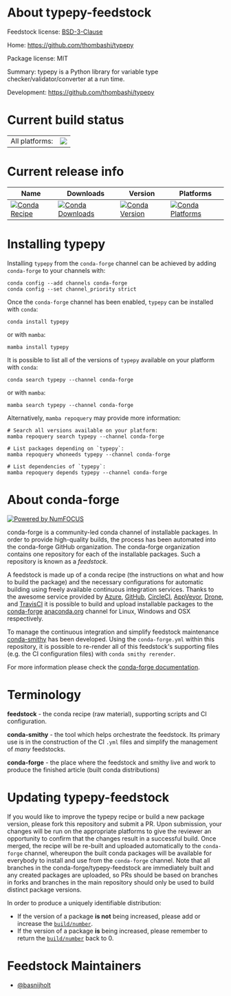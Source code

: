 About typepy-feedstock
======================

Feedstock license: [BSD-3-Clause](https://github.com/conda-forge/typepy-feedstock/blob/main/LICENSE.txt)

Home: https://github.com/thombashi/typepy

Package license: MIT

Summary: typepy is a Python library for variable type checker/validator/converter at a run time.

Development: https://github.com/thombashi/typepy

Current build status
====================


<table><tr><td>All platforms:</td>
    <td>
      <a href="https://dev.azure.com/conda-forge/feedstock-builds/_build/latest?definitionId=10440&branchName=main">
        <img src="https://dev.azure.com/conda-forge/feedstock-builds/_apis/build/status/typepy-feedstock?branchName=main">
      </a>
    </td>
  </tr>
</table>

Current release info
====================

| Name | Downloads | Version | Platforms |
| --- | --- | --- | --- |
| [![Conda Recipe](https://img.shields.io/badge/recipe-typepy-green.svg)](https://anaconda.org/conda-forge/typepy) | [![Conda Downloads](https://img.shields.io/conda/dn/conda-forge/typepy.svg)](https://anaconda.org/conda-forge/typepy) | [![Conda Version](https://img.shields.io/conda/vn/conda-forge/typepy.svg)](https://anaconda.org/conda-forge/typepy) | [![Conda Platforms](https://img.shields.io/conda/pn/conda-forge/typepy.svg)](https://anaconda.org/conda-forge/typepy) |

Installing typepy
=================

Installing `typepy` from the `conda-forge` channel can be achieved by adding `conda-forge` to your channels with:

```
conda config --add channels conda-forge
conda config --set channel_priority strict
```

Once the `conda-forge` channel has been enabled, `typepy` can be installed with `conda`:

```
conda install typepy
```

or with `mamba`:

```
mamba install typepy
```

It is possible to list all of the versions of `typepy` available on your platform with `conda`:

```
conda search typepy --channel conda-forge
```

or with `mamba`:

```
mamba search typepy --channel conda-forge
```

Alternatively, `mamba repoquery` may provide more information:

```
# Search all versions available on your platform:
mamba repoquery search typepy --channel conda-forge

# List packages depending on `typepy`:
mamba repoquery whoneeds typepy --channel conda-forge

# List dependencies of `typepy`:
mamba repoquery depends typepy --channel conda-forge
```


About conda-forge
=================

[![Powered by
NumFOCUS](https://img.shields.io/badge/powered%20by-NumFOCUS-orange.svg?style=flat&colorA=E1523D&colorB=007D8A)](https://numfocus.org)

conda-forge is a community-led conda channel of installable packages.
In order to provide high-quality builds, the process has been automated into the
conda-forge GitHub organization. The conda-forge organization contains one repository
for each of the installable packages. Such a repository is known as a *feedstock*.

A feedstock is made up of a conda recipe (the instructions on what and how to build
the package) and the necessary configurations for automatic building using freely
available continuous integration services. Thanks to the awesome service provided by
[Azure](https://azure.microsoft.com/en-us/services/devops/), [GitHub](https://github.com/),
[CircleCI](https://circleci.com/), [AppVeyor](https://www.appveyor.com/),
[Drone](https://cloud.drone.io/welcome), and [TravisCI](https://travis-ci.com/)
it is possible to build and upload installable packages to the
[conda-forge](https://anaconda.org/conda-forge) [anaconda.org](https://anaconda.org/)
channel for Linux, Windows and OSX respectively.

To manage the continuous integration and simplify feedstock maintenance
[conda-smithy](https://github.com/conda-forge/conda-smithy) has been developed.
Using the ``conda-forge.yml`` within this repository, it is possible to re-render all of
this feedstock's supporting files (e.g. the CI configuration files) with ``conda smithy rerender``.

For more information please check the [conda-forge documentation](https://conda-forge.org/docs/).

Terminology
===========

**feedstock** - the conda recipe (raw material), supporting scripts and CI configuration.

**conda-smithy** - the tool which helps orchestrate the feedstock.
                   Its primary use is in the construction of the CI ``.yml`` files
                   and simplify the management of *many* feedstocks.

**conda-forge** - the place where the feedstock and smithy live and work to
                  produce the finished article (built conda distributions)


Updating typepy-feedstock
=========================

If you would like to improve the typepy recipe or build a new
package version, please fork this repository and submit a PR. Upon submission,
your changes will be run on the appropriate platforms to give the reviewer an
opportunity to confirm that the changes result in a successful build. Once
merged, the recipe will be re-built and uploaded automatically to the
`conda-forge` channel, whereupon the built conda packages will be available for
everybody to install and use from the `conda-forge` channel.
Note that all branches in the conda-forge/typepy-feedstock are
immediately built and any created packages are uploaded, so PRs should be based
on branches in forks and branches in the main repository should only be used to
build distinct package versions.

In order to produce a uniquely identifiable distribution:
 * If the version of a package **is not** being increased, please add or increase
   the [``build/number``](https://docs.conda.io/projects/conda-build/en/latest/resources/define-metadata.html#build-number-and-string).
 * If the version of a package **is** being increased, please remember to return
   the [``build/number``](https://docs.conda.io/projects/conda-build/en/latest/resources/define-metadata.html#build-number-and-string)
   back to 0.

Feedstock Maintainers
=====================

* [@basnijholt](https://github.com/basnijholt/)

